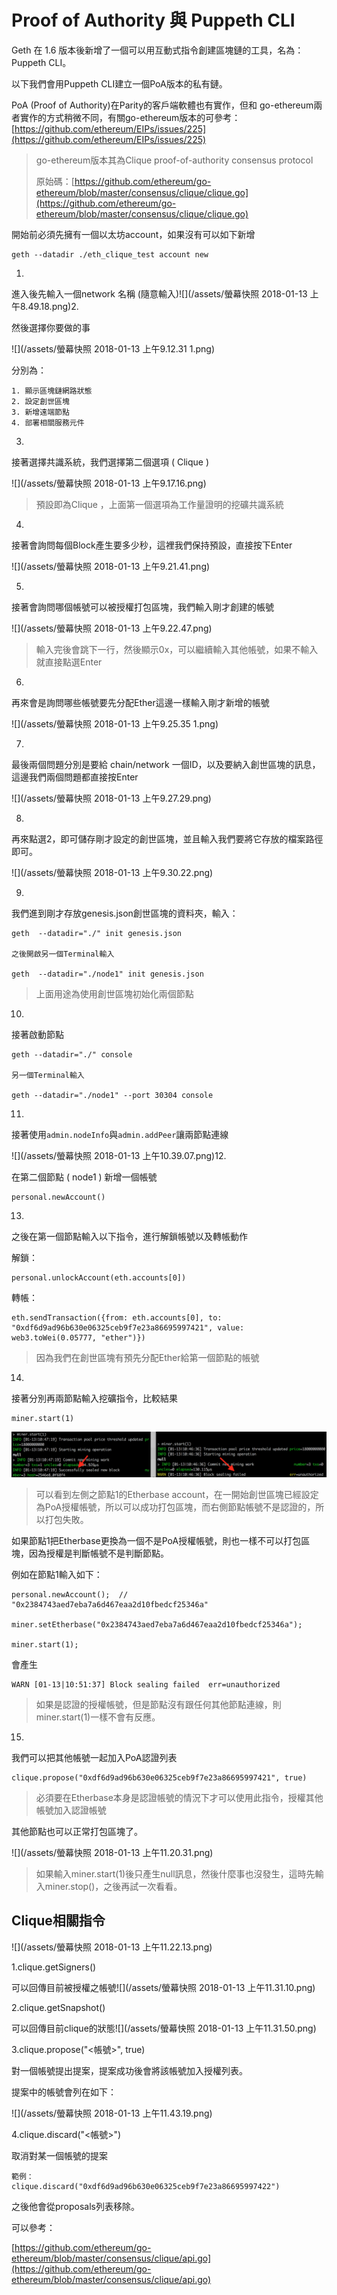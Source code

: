 # Proof of Authority 與 Puppeth CLI

Geth 在 1.6 版本後新增了一個可以用互動式指令創建區塊鏈的工具，名為：Puppeth CLI。

以下我們會用Puppeth CLI建立一個PoA版本的私有鏈。

PoA \(Proof of Authority\)在Parity的客戶端軟體也有實作，但和 go-ethereum兩者實作的方式稍微不同，有關go-ethereum版本的可參考：[https://github.com/ethereum/EIPs/issues/225](https://github.com/ethereum/EIPs/issues/225)

> go-ethereum版本其為Clique proof-of-authority consensus protocol
>
> 原始碼：[https://github.com/ethereum/go-ethereum/blob/master/consensus/clique/clique.go](https://github.com/ethereum/go-ethereum/blob/master/consensus/clique/clique.go)

開始前必須先擁有一個以太坊account，如果沒有可以如下新增

```
geth --datadir ./eth_clique_test account new
```

1.

進入後先輸入一個network 名稱 \(隨意輸入\)![](/assets/螢幕快照 2018-01-13 上午8.49.18.png)2.

然後選擇你要做的事

![](/assets/螢幕快照 2018-01-13 上午9.12.31 1.png)

分別為：

```
1. 顯示區塊鏈網路狀態
2. 設定創世區塊
3. 新增遠端節點
4. 部署相關服務元件
```

3.

接著選擇共識系統，我們選擇第二個選項 \( Clique \)

![](/assets/螢幕快照 2018-01-13 上午9.17.16.png)

> 預設即為Clique ，上面第一個選項為工作量證明的挖礦共識系統

4.

接著會詢問每個Block產生要多少秒，這裡我們保持預設，直接按下Enter

![](/assets/螢幕快照 2018-01-13 上午9.21.41.png)

5.

接著會詢問哪個帳號可以被授權打包區塊，我們輸入剛才創建的帳號

![](/assets/螢幕快照 2018-01-13 上午9.22.47.png)

> 輸入完後會跳下一行，然後顯示0x，可以繼續輸入其他帳號，如果不輸入就直接點選Enter

6.

再來會是詢問哪些帳號要先分配Ether這邊一樣輸入剛才新增的帳號

![](/assets/螢幕快照 2018-01-13 上午9.25.35 1.png)

7.

最後兩個問題分別是要給 chain/network 一個ID，以及要納入創世區塊的訊息，這邊我們兩個問題都直接按Enter

![](/assets/螢幕快照 2018-01-13 上午9.27.29.png)

8.

再來點選2，即可儲存剛才設定的創世區塊，並且輸入我們要將它存放的檔案路徑即可。

![](/assets/螢幕快照 2018-01-13 上午9.30.22.png)

9.

我們進到剛才存放genesis.json創世區塊的資料夾，輸入：

```
geth  --datadir="./" init genesis.json

之後開啟另一個Terminal輸入

geth  --datadir="./node1" init genesis.json
```

> 上面用途為使用創世區塊初始化兩個節點

10.

接著啟動節點

```
geth --datadir="./" console

另一個Terminal輸入

geth --datadir="./node1" --port 30304 console
```

11.

接著使用`admin.nodeInfo`與`admin.addPeer`讓兩節點連線

![](/assets/螢幕快照 2018-01-13 上午10.39.07.png)12.

在第二個節點 \( node1 \) 新增一個帳號

```
personal.newAccount()
```

13.

之後在第一個節點輸入以下指令，進行解鎖帳號以及轉帳動作

解鎖：

```
personal.unlockAccount(eth.accounts[0])
```

轉帳：

```
eth.sendTransaction({from: eth.accounts[0], to: "0xdf6d9ad96b630e06325ceb9f7e23a86695997421", value: web3.toWei(0.05777, "ether")})
```

> 因為我們在創世區塊有預先分配Ether給第一個節點的帳號

14.

接著分別再兩節點輸入挖礦指令，比較結果

```
miner.start(1)
```

![](/assets/123.png)

> 可以看到左側之節點1的Etherbase account，在一開始創世區塊已經設定為PoA授權帳號，所以可以成功打包區塊，而右側節點帳號不是認證的，所以打包失敗。

如果節點1把Etherbase更換為一個不是PoA授權帳號，則也一樣不可以打包區塊，因為授權是判斷帳號不是判斷節點。

例如在節點1輸入如下：

```
personal.newAccount();  // "0x2384743aed7eba7a6d467eaa2d10fbedcf25346a"

miner.setEtherbase("0x2384743aed7eba7a6d467eaa2d10fbedcf25346a");

miner.start(1);
```

會產生

```
WARN [01-13|10:51:37] Block sealing failed  err=unauthorized
```

> 如果是認證的授權帳號，但是節點沒有跟任何其他節點連線，則miner.start\(1\)一樣不會有反應。

15.

我們可以把其他帳號一起加入PoA認證列表

```
clique.propose("0xdf6d9ad96b630e06325ceb9f7e23a86695997421", true)
```

> 必須要在Etherbase本身是認證帳號的情況下才可以使用此指令，授權其他帳號加入認證帳號

其他節點也可以正常打包區塊了。

![](/assets/螢幕快照 2018-01-13 上午11.20.31.png)

> 如果輸入miner.start\(1\)後只產生null訊息，然後什麼事也沒發生，這時先輸入miner.stop\(\)，之後再試一次看看。

## Clique相關指令

![](/assets/螢幕快照 2018-01-13 上午11.22.13.png)

1.clique.getSigners\(\)

可以回傳目前被授權之帳號![](/assets/螢幕快照 2018-01-13 上午11.31.10.png)

2.clique.getSnapshot\(\)

可以回傳目前clique的狀態![](/assets/螢幕快照 2018-01-13 上午11.31.50.png)

3.clique.propose\("&lt;帳號&gt;", true\)

對一個帳號提出提案，提案成功後會將該帳號加入授權列表。

提案中的帳號會列在如下：

![](/assets/螢幕快照 2018-01-13 上午11.43.19.png)

4.clique.discard\("&lt;帳號&gt;"\)

取消對某一個帳號的提案

```
範例：
clique.discard("0xdf6d9ad96b630e06325ceb9f7e23a86695997422")
```

之後他會從proposals列表移除。

可以參考：

[https://github.com/ethereum/go-ethereum/blob/master/consensus/clique/api.go](https://github.com/ethereum/go-ethereum/blob/master/consensus/clique/api.go)

